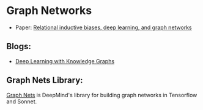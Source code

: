 # Graph Networks

- Paper: [Relational inductive biases, deep learning, and graph networks](https://arxiv.org/pdf/1806.01261.pdf)

## Blogs:
- [Deep Learning with Knowledge Graphs](https://medium.com/octavian-ai/deep-learning-with-knowledge-graphs-3df0b469a61a)

## Graph Nets Library:
[Graph Nets](https://github.com/deepmind/graph_nets) is DeepMind's library for building graph networks in Tensorflow and Sonnet.
